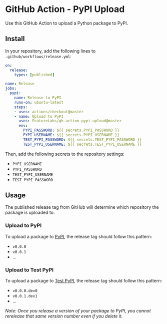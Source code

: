 # GitHub Action - PyPI Upload
Use this GitHub Action to upload a Python package to PyPI.

## Install

In your repository, add the following lines to `.github/workflows/release.yml`:

```yaml
on:
  release:
    types: [published]

name: Release
jobs:
  pypi:
    name: Release to PyPI
    runs-on: ubuntu-latest
    steps:
    - uses: actions/checkout@master
    - name: Upload to PyPI
      uses: FeatureLabs/gh-action-pypi-upload@master
      env:
        PYPI_PASSWORD: ${{ secrets.PYPI_PASSWORD }}
        PYPI_USERNAME: ${{ secrets.PYPI_USERNAME }}
        TEST_PYPI_PASSWORD: ${{ secrets.TEST_PYPI_PASSWORD }}
        TEST_PYPI_USERNAME: ${{ secrets.TEST_PYPI_USERNAME }}
```

Then, add the following secrets to the repository settings:
  - `PYPI_USERNAME`
  - `PYPI_PASSWORD`
  - `TEST_PYPI_USERNAME`
  - `TEST_PYPI_PASSWORD`

## Usage

The published release tag from GitHub will determine which repository the package is uploaded to.

### Upload to PyPI
To upload a package to [PyPI](https://pypi.org/), the release tag should follow this pattern:
- `v0.0.0`
- `v0.0.1`
- ...

### Upload to Test PyPI
To upload a package to [Test PyPI](https://test.pypi.org/), the release tag should follow this pattern:
- `v0.0.0.dev0`
- `v0.0.1.dev1`
- ...

*Note: Once you release a version of your package to PyPI, you cannot rerelease that same version number even if you delete it.*